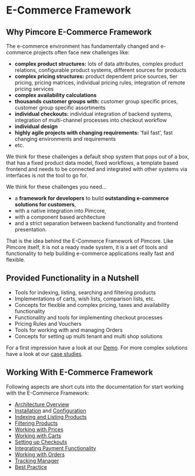 # E-Commerce Framework

## Why Pimcore E-Commerce Framework
The e-commerce environment has fundamentally changed and e-commerce projects often face new challenges like: 
 - **complex product structures:** lots of data attributes, complex product relations, configurable product systems, 
    different sources for products
 - **complex pricing structures:** product dependent price sources, tier pricing, pricing matrices, individual pricing 
   rules, integration of remote pricing services
 - **complex availability calculations**
 - **thousands customer groups with:** customer group specific prices, customer group specific assortments
 - **individual checkouts:** individual integration of backend systems, integration of multi-channel processes into 
   checkout workflow
 - **individual design**
 - **highly agile projects with changing requirements:** 'fail fast', fast changing environments and requirements
 - etc. 
 
We think for these challenges a default shop system that pops out of a box, that has a fixed product data model, fixed 
workflows, a template based frontend and needs to be connected and integrated with other systems via interfaces 
is not the tool to go for. 

We think for these challenges you need...
- a **framework for developers** to build **outstanding e-commerce solutions for customers**,
- with a native integration into Pimcore,
- with a component based architecture
- and a strict separation between backend functionality and frontend presentation. 

That is the idea behind the E-Commerce Framework of Pimcore. Like Pimcore itself, it is not a ready made system,
it is a set of tools and functionality to help building e-commerce applications really fast and flexible. 

 
## Provided Functionality in a Nutshell 
- Tools for indexing, listing, searching and filtering products 
- Implementations of carts, wish lists, comparison lists, etc.
- Concepts for flexible and complex pricing, taxes and availability functionality 
- Functionality and tools for implementing checkout processes
- Pricing Rules and Vouchers
- Tools for working with and managing Orders
- Concepts for setting up multi tenant and multi shop solutions

For a first impression have a look at our [Demo](https://demo.pimcore.fun). For more complex solutions
have a look at our [case studies](https://pimcore.com/en/customers?industry=&capability=618). 


## Working With E-Commerce Framework
 
Following aspects are short cuts into the documentation for start working with the E-Commerce Framework: 

- [Architecture Overview](./01_Architecture_Overview.md)
- [Installation](./03_Installation.md) and [Configuration](./04_Configuration)
- [Indexing and Listing Products](./05_Index_Service/README.md)
- [Filtering Products](./07_Filter_Service/README.md)
- [Working with Prices](./09_Working_with_Prices/README.md)
- [Working with Carts](./11_Cart_Manager.md)
- [Setting up Checkouts](./13_Checkout_Manager/README.md)
- [Integrating Payment Functionality](./15_Payment/README.md)
- [Working with Orders](./17_Order_Manager/README.md)
- [Tracking Manager](./19_Tracking_Manager.md)
- [Best Practice](./26_Best_Practice.md)